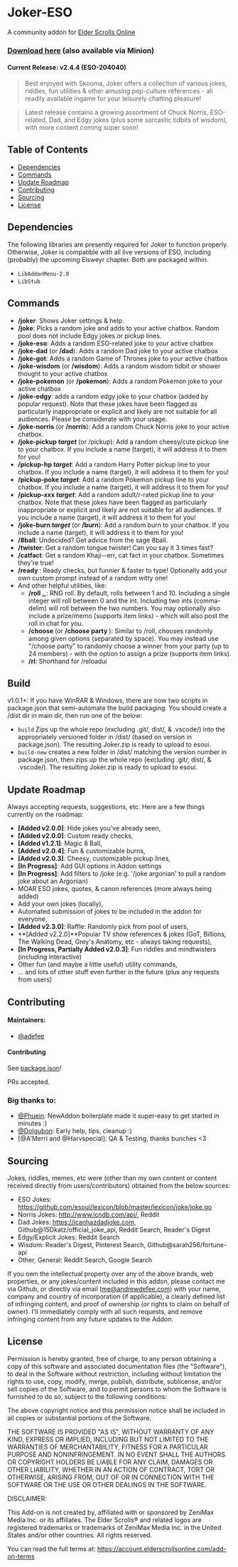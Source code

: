 # Joker-ESO
A community addon for [Elder Scrolls Online](https://www.elderscrollsonline.com)

### [Download here](https://www.esoui.com/downloads/info2329-Joker-JokesandOtherLeisurelyTomfoo....html) (also available via Minion)

#### Current Release: **v2.4.4** (ESO-204040)

> Best enjoyed with Skooma, Joker offers a collection of various jokes, riddles, fun utilities & other amusing pop-culture references - all readily available ingame for your leisurely chatting pleasure! 

> Latest release contains a growing assortment of Chuck Norris, ESO-related, Dad, and Edgy jokes (plus some sarcastic tidbits of wisdom), with more content coming super soon!

## Table of Contents

- [Dependencies](#dependencies)
- [Commands](#commands)
- [Update Roadmap](#update-roadmap)
- [Contributing](#contributing)
- [Sourcing](#sourcing)
- [License](#license)


## Dependencies
The following libraries are presently required for Joker to function properly. Otherwise, Joker is compatible with all live versions of ESO, including (probably) the upcoming Elsweyr chapter. Both are packaged within. 
- `LibAddonMenu-2.0`
- `LibStub`

## Commands
- **/joker**: Shows Joker settings & help.
- **/joke**: Picks a random joke and adds to your active chatbox. Random pool does not include Edgy jokes or pickup lines.
- **/joke-eso**: Adds a random ESO-related joke to your active chatbox
- **/joke-dad** (or **/dad**): Adds a random Dad joke to your active chatbox
- **/joke-got**: Adds a random Game of Thrones joke to your active chatbox
- **/joke-wisdom** (or **/wisdom**): Adds a random wisdom tidbit or shower thought to your active chatbox
- **/joke-pokemon** (or **/pokemon**): Adds a random Pokemon joke to your active chatbox
- **/joke-edgy**: adds a random edgy joke to your chatbox (added by popular request). Note that these jokes have been flagged as particularly inappropriate or explicit and likely are not suitable for all audiences. Please be considerate with your usage.
- **/joke-norris** (or **/norris**): Add a random Chuck Norris joke to your active chatbox.
- **/joke-pickup *target*** (or /pickup): Add a random cheesy/cute pickup line to your chatbox. If you include a name (target), it will address it to them for you!
- **/pickup-hp *target***: Add a random Harry Potter pickup line to your chatbox. If you include a name (target), it will address it to them for you!
- **/pickup-poke *target***: Add a random Pokemon pickup line to your chatbox. If you include a name (target), it will address it to them for you!
- **/pickup-xxx *target***: Add a random adult/r-rated pickup line to your chatbox. Note that these jokes have been flagged as particularly inappropriate or explicit and likely are not suitable for all audiences. If you include a name (target), it will address it to them for you!
- **/joke-burn *target*** (or **/burn**): Add a random burn to your chatbox. If you include a name (target), it will address it to them for you!
- **/8ball**: Undecided? Get advice from the sage 8ball.
- **/twister**: Get a random tongue twister! Can you say it 3 times fast?
- **/catfact**: Get a random Khaji--err, cat fact in your chatbox. Sometimes they're true!
- **/ready <text>**: Ready checks, but funnier & faster to type! Optionally add your own custom prompt instead of a random witty one!
- And other helpful utilities, like:
  - **/roll <floor>,<ceiling>,<prize>**: RNG roll. By default, rolls between 1 and 10. Including a single integer will roll between 0 and the int. Including two ints (comma-delim) will roll between the two numbers. You may optionally also include a prize/memo (supports item links) - which will also post the roll in chat for you.
  - **/choose <options>** (or **/choose party <prize>**): Similar to /roll, chooses randomly among given options (separated by space). You may instead use "/choose party" to randomly choose a winner from your party (up to 24 members) - with the option to assign a prize (supports item links).
  - **/rl**: Shorthand for /reloadui

## Build
v1.0.1+: If you have WinRAR & Windows, there are now two scripts in package.json that semi-automate the build packaging. You should create a /dist dir in main dir, then run one of the below:
- `build` Zips up the whole repo (excluding .git/, dist/, & .vscode/) into the appropriately versioned folder in /dist/ (based on version in package.json). The resulting Joker.zip is ready to upload to esoui.
- `build-new` creates a new folder in /dist/ matching the version number in package.json, then zips up the whole repo (excluding .git/, dist/, & .vscode/). The resulting Joker.zip is ready to upload to esoui.


## Update Roadmap
Always accepting requests, suggestions, etc. Here are a few things currently on the roadmap:

- **[Added v2.0.0]**: Hide jokes you've already seen,
- **[Added v2.0.0]**: Custom ready checks,
- **[Added v1.2.1]**: Magic 8 Ball,
- **[Added v2.0.4]**: Fun & customizable burns,
- **[Added v2.0.3]**: Cheesy, customizable pickup lines,
- **[In Progress]**: Add GUI options in Addon settings
- **[In Progress]**: Add filters to /joke (e.g. '/joke argonian' to pull a random joke about an Argonian)
- MOAR ESO jokes, quotes, & canon references (more always being added)
- Add your own jokes (locally),
- Automated submission of jokes to be included in the addon for everyone,
- **[Added v2.3.0]**: Raffle: Randomly pick from pool of users,
- **[Added v2.2.0]**Popular TV show references & jokes (GoT, Billions, The Walking Dead, Grey's Anatomy, etc - always taking requests),
- **[In Progress, Partially Added v2.0.3]**: Fun riddles and mindtwisters (including interactive)
- Other fun (and maybe a little useful) utility commands,
- ... and lots of other stuff even further in the future (plus any requests from users)


## Contributing

#### Maintainers:
- [@adefee](https://github.com/adefee)

#### Contributing

See [package.json](package.json)!

PRs accepted.

### Big thanks to:

- [@Phuein](https://www.esoui.com/forums/member.php?action=getinfo&userid=38690): NewAddon boilerplate made it super-easy to get started in minutes :)
- [@Dolgubon](https://www.esoui.com/forums/member.php?action=getinfo&userid=23366): Early help, tips, cleanup :)
- [@A'Merri and @Harvspecial]: QA & Testing, thanks bunches <3

## Sourcing
Jokes, riddles, memes, etc were (other than my own content or content received directly from users/contributors) obtained from the below sources:
- ESO Jokes: https://github.com/esoui/lexicon/blob/master/lexicon/joke/joke.go
- Norris Jokes: http://www.icndb.com/api/, Reddit
- Dad Jokes: https://icanhazdadjoke.com, Github@15Dkatz/official_joke_api, Reddit Search, Reader's Digest
- Edgy/Explicit Jokes: Reddit Search
- Wisdom: Reader's Digest, Pinterest Search, Github@sarah256/fortune-api
- Other, General: Reddit Search, Google Search


If you own the intellectual property over any of the above brands, web properties, or any jokes/content included in this addon, please contact me via Github, or directly via email (me@andrewdefee.com) with your name, company and country of incorporation (if applicable), a clearly defined list of infringing content, and proof of ownership (or rights to claim on behalf of owner). I'll immediately comply with all such requests, and remove infringing content from any future updates to the Addon.

## License

Permission is hereby granted, free of charge, to any person obtaining a copy
of this software and associated documentation files (the "Software"), to deal
in the Software without restriction, including without limitation the rights
to use, copy, modify, merge, publish, distribute, sublicense, and/or sell
copies of the Software, and to permit persons to whom the Software is
furnished to do so, subject to the following conditions:

The above copyright notice and this permission notice shall be included in
all copies or substantial portions of the Software.

THE SOFTWARE IS PROVIDED "AS IS", WITHOUT WARRANTY OF ANY KIND, EXPRESS OR
IMPLIED, INCLUDING BUT NOT LIMITED TO THE WARRANTIES OF MERCHANTABILITY,
FITNESS FOR A PARTICULAR PURPOSE AND NONINFRINGEMENT. IN NO EVENT SHALL THE
AUTHORS OR COPYRIGHT HOLDERS BE LIABLE FOR ANY CLAIM, DAMAGES OR OTHER
LIABILITY, WHETHER IN AN ACTION OF CONTRACT, TORT OR OTHERWISE, ARISING FROM,
OUT OF OR IN CONNECTION WITH THE SOFTWARE OR THE USE OR OTHER DEALINGS IN
THE SOFTWARE.

DISCLAIMER: 

This Add-on is not created by, affiliated with or sponsored by ZeniMax
Media Inc. or its affiliates. The Elder Scrolls® and related logos are
registered trademarks or trademarks of ZeniMax Media Inc. in the United
States and/or other countries. All rights reserved.

You can read the full terms at:
https://account.elderscrollsonline.com/add-on-terms
